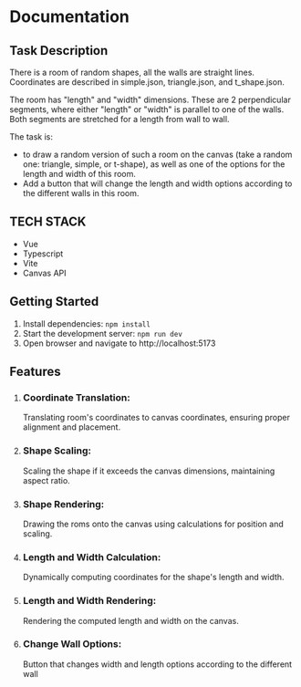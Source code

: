 # Documentation

## Task Description

There is a room of random shapes, all the walls are straight lines. Coordinates are described in simple.json, triangle.json, and t_shape.json.

The room has "length" and "width" dimensions. These are 2 perpendicular segments, where either "length" or "width" is parallel to one of the walls. Both segments are stretched for a length from wall to wall.

The task is:

- to draw a random version of such a room on the canvas (take a random one: triangle, simple, or t-shape), as well as one of the options for the length and width of this room.
- Add a button that will change the length and width options according to the different walls in this room.

## TECH STACK

- Vue
- Typescript
- Vite
- Canvas API

## Getting Started

1. Install dependencies: `npm install `
2. Start the development server: `npm run dev`
3. Open browser and navigate to http://localhost:5173

## Features

1. ### Coordinate Translation:

   Translating room's coordinates to canvas coordinates, ensuring proper alignment and placement.

2. ### Shape Scaling:

   Scaling the shape if it exceeds the canvas dimensions, maintaining aspect ratio.

3. ### Shape Rendering:

   Drawing the roms onto the canvas using calculations for position and scaling.

4. ### Length and Width Calculation:

   Dynamically computing coordinates for the shape's length and width.

5. ### Length and Width Rendering:

   Rendering the computed length and width on the canvas.

6. ### Change Wall Options:
   Button that changes width and length options according to the different wall
